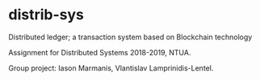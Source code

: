 # distrib-sys
Distributed ledger; a transaction system based on Blockchain technology

Assignment for Distributed Systems 2018-2019, NTUA.

Group project: Iason Marmanis, Vlantislav Lamprinidis-Lentel.
